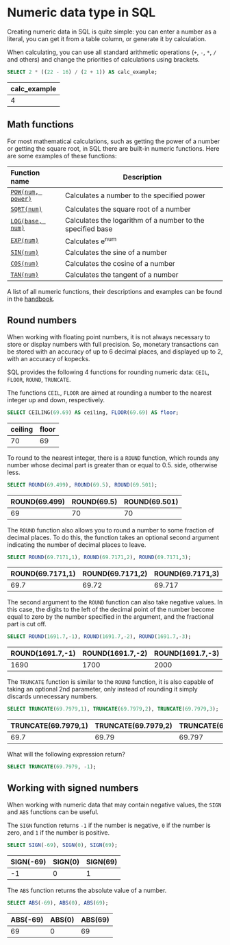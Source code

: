 # Numeric data type in SQL

Creating numeric data in SQL is quite simple: you can enter a number as a literal, you can get it from a table column, or
generate it by calculation.

When calculating, you can use all standard arithmetic operations (`+`, `-`, `*`, `/` and others) and change the priorities of calculations using brackets.

```sql
SELECT 2 * ((22 - 16) / (2 + 1)) AS calc_example;
```

| calc_example |
| ------------ |
| 4            |

## Math functions

For most mathematical calculations, such as getting the power of a number or getting the square root, in SQL
there are built-in numeric functions. Here are some examples of these functions:

| Function name                                                                        | Description                                                |
| :----------------------------------------------------------------------------------- | ---------------------------------------------------------- |
| <a href="https://sql-academy.org/handbook/pow" target="_blank">`POW(num, power)`</a> | Calculates a number to the specified power                 |
| <a href="https://sql-academy.org/handbook/sqrt" target="_blank">`SQRT(num)`</a>      | Calculates the square root of a number                     |
| <a href="https://sql-academy.org/handbook/log" target="_blank">`LOG(base, num)`</a>  | Calculates the logarithm of a number to the specified base |
| <a href="https://sql-academy.org/handbook/exp" target="_blank">`EXP(num)`</a>        | Calculates e<sup>num</sup>                                 |
| <a href="https://sql-academy.org/handbook/sin" target="_blank">`SIN(num)`</a>        | Calculates the sine of a number                            |
| <a href="https://sql-academy.org/handbook/cos" target="_blank">`COS(num)`</a>        | Calculates the cosine of a number                          |
| <a href="https://sql-academy.org/handbook/tan" target="_blank">`TAN(num)`</a>        | Calculates the tangent of a number                         |

A list of all numeric functions, their descriptions and examples can be found in the <a href="https://sql-academy.org/handbook/ceiling" target="_blank">handbook</a>.

## Round numbers

When working with floating point numbers, it is not always necessary to store or display numbers with full precision.
So, monetary transactions can be stored with an accuracy of up to 6 decimal places, and displayed up to 2, with an accuracy of kopecks.

SQL provides the following 4 functions for rounding numeric data: `CEIL`, `FLOOR`, `ROUND`,
`TRUNCATE`.

The functions `CEIL`, `FLOOR` are aimed at rounding a number to the nearest integer up and down, respectively.

```sql
SELECT CEILING(69.69) AS ceiling, FLOOR(69.69) AS floor;
```

| ceiling | floor |
| ------- | ----- |
| 70      | 69    |

To round to the nearest integer, there is a `ROUND` function, which rounds any number whose decimal part is greater than or equal to 0.5.
side, otherwise less.

```sql
SELECT ROUND(69.499), ROUND(69.5), ROUND(69.501);
```

| ROUND(69.499) | ROUND(69.5) | ROUND(69.501) |
| ------------- | ----------- | ------------- |
| 69            | 70          | 70            |

The `ROUND` function also allows you to round a number to some fraction of decimal places.
To do this, the function takes an optional second argument indicating the number of decimal places to leave.

```sql
SELECT ROUND(69.7171,1), ROUND(69.7171,2), ROUND(69.7171,3);
```

| ROUND(69.7171,1) | ROUND(69.7171,2) | ROUND(69.7171,3) |
| ---------------- | ---------------- | ---------------- |
| 69.7             | 69.72            | 69.717           |

The second argument to the `ROUND` function can also take negative values.
In this case, the digits to the left of the decimal point of the number become equal to zero by the number specified in the argument, and the fractional part is cut off.

```sql
SELECT ROUND(1691.7,-1), ROUND(1691.7,-2), ROUND(1691.7,-3);
```

| ROUND(1691.7,-1) | ROUND(1691.7,-2) | ROUND(1691.7,-3) |
| ---------------- | ---------------- | ---------------- |
| 1690             | 1700             | 2000             |

The `TRUNCATE` function is similar to the `ROUND` function, it is also capable of taking an optional 2nd parameter, only instead of rounding it simply
discards unnecessary numbers.

```sql
SELECT TRUNCATE(69.7979,1), TRUNCATE(69.7979,2), TRUNCATE(69.7979,3);
```

| TRUNCATE(69.7979,1) | TRUNCATE(69.7979,2) | TRUNCATE(69.7979,3) |
| ------------------- | ------------------- | ------------------- |
| 69.7                | 69.79               | 69.797              |

What will the following expression return?

```sql
SELECT TRUNCATE(69.7979, -1);
```

## Working with signed numbers

When working with numeric data that may contain negative values, the `SIGN` and `ABS` functions can be useful.

The `SIGN` function returns `-1` if the number is negative, `0` if the number is zero, and `1` if the number is positive.

```sql
SELECT SIGN(-69), SIGN(0), SIGN(69);
```

| SIGN(-69) | SIGN(0) | SIGN(69) |
| --------- | ------- | -------- |
| -1        | 0       | 1        |

The `ABS` function returns the absolute value of a number.

```sql
SELECT ABS(-69), ABS(0), ABS(69);
```

| ABS(-69) | ABS(0) | ABS(69) |
| -------- | ------ | ------- |
| 69       | 0      | 69      |
